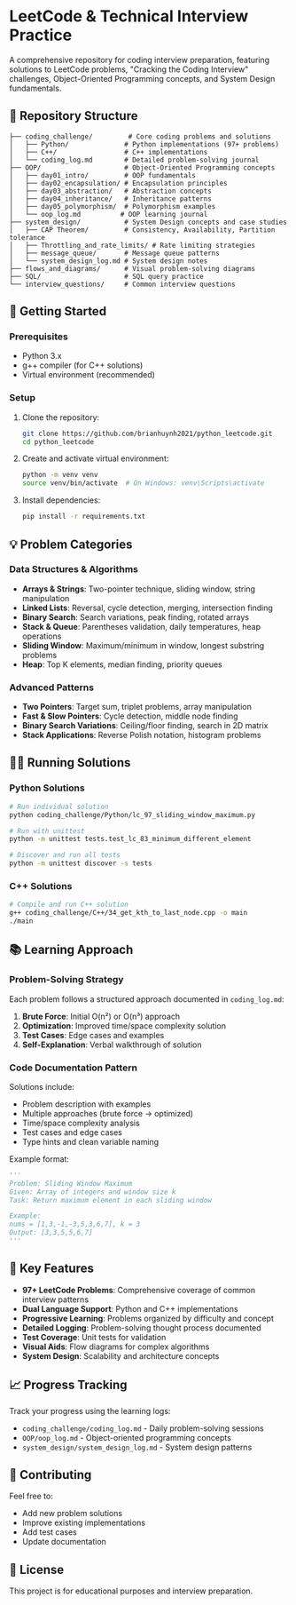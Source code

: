 # LeetCode & Technical Interview Practice

A comprehensive repository for coding interview preparation, featuring solutions to LeetCode problems, "Cracking the Coding Interview" challenges, Object-Oriented Programming concepts, and System Design fundamentals.

## 📁 Repository Structure

```
├── coding_challenge/         # Core coding problems and solutions
│   ├── Python/              # Python implementations (97+ problems)
│   ├── C++/                 # C++ implementations 
│   └── coding_log.md        # Detailed problem-solving journal
├── OOP/                     # Object-Oriented Programming concepts
│   ├── day01_intro/         # OOP fundamentals
│   ├── day02_encapsulation/ # Encapsulation principles
│   ├── day03_abstraction/   # Abstraction concepts
│   ├── day04_inheritance/   # Inheritance patterns
│   ├── day05_polymorphism/  # Polymorphism examples
│   └── oop_log.md          # OOP learning journal
├── system_design/           # System Design concepts and case studies
│   ├── CAP Theorem/         # Consistency, Availability, Partition tolerance
│   ├── Throttling_and_rate_limits/ # Rate limiting strategies
│   ├── message_queue/       # Message queue patterns
│   └── system_design_log.md # System design notes
├── flows_and_diagrams/      # Visual problem-solving diagrams
├── SQL/                     # SQL query practice
└── interview_questions/     # Common interview questions
```

## 🚀 Getting Started

### Prerequisites
- Python 3.x
- g++ compiler (for C++ solutions)
- Virtual environment (recommended)

### Setup
1. Clone the repository:
   ```bash
   git clone https://github.com/brianhuynh2021/python_leetcode.git
   cd python_leetcode
   ```

2. Create and activate virtual environment:
   ```bash
   python -m venv venv
   source venv/bin/activate  # On Windows: venv\Scripts\activate
   ```

3. Install dependencies:
   ```bash
   pip install -r requirements.txt
   ```

## 💡 Problem Categories

### Data Structures & Algorithms
- **Arrays & Strings**: Two-pointer technique, sliding window, string manipulation
- **Linked Lists**: Reversal, cycle detection, merging, intersection finding
- **Binary Search**: Search variations, peak finding, rotated arrays
- **Stack & Queue**: Parentheses validation, daily temperatures, heap operations
- **Sliding Window**: Maximum/minimum in window, longest substring problems
- **Heap**: Top K elements, median finding, priority queues

### Advanced Patterns
- **Two Pointers**: Target sum, triplet problems, array manipulation
- **Fast & Slow Pointers**: Cycle detection, middle node finding
- **Binary Search Variations**: Ceiling/floor finding, search in 2D matrix
- **Stack Applications**: Reverse Polish notation, histogram problems

## 🏃‍♂️ Running Solutions

### Python Solutions
```bash
# Run individual solution
python coding_challenge/Python/lc_97_sliding_window_maximum.py

# Run with unittest
python -m unittest tests.test_lc_83_minimum_different_element

# Discover and run all tests
python -m unittest discover -s tests
```

### C++ Solutions
```bash
# Compile and run C++ solution
g++ coding_challenge/C++/34_get_kth_to_last_node.cpp -o main
./main
```

## 📚 Learning Approach

### Problem-Solving Strategy
Each problem follows a structured approach documented in `coding_log.md`:
1. **Brute Force**: Initial O(n²) or O(n³) approach
2. **Optimization**: Improved time/space complexity solution
3. **Test Cases**: Edge cases and examples
4. **Self-Explanation**: Verbal walkthrough of solution

### Code Documentation Pattern
Solutions include:
- Problem description with examples
- Multiple approaches (brute force → optimized)
- Time/space complexity analysis
- Test cases and edge cases
- Type hints and clean variable naming

Example format:
```python
'''
Problem: Sliding Window Maximum
Given: Array of integers and window size k
Task: Return maximum element in each sliding window

Example:
nums = [1,3,-1,-3,5,3,6,7], k = 3
Output: [3,3,5,5,6,7]
'''
```

## 🎯 Key Features

- **97+ LeetCode Problems**: Comprehensive coverage of common interview patterns
- **Dual Language Support**: Python and C++ implementations
- **Progressive Learning**: Problems organized by difficulty and concept
- **Detailed Logging**: Problem-solving thought process documented
- **Test Coverage**: Unit tests for validation
- **Visual Aids**: Flow diagrams for complex algorithms
- **System Design**: Scalability and architecture concepts

## 📈 Progress Tracking

Track your progress using the learning logs:
- `coding_challenge/coding_log.md` - Daily problem-solving sessions
- `OOP/oop_log.md` - Object-oriented programming concepts
- `system_design/system_design_log.md` - System design patterns

## 🤝 Contributing

Feel free to:
- Add new problem solutions
- Improve existing implementations
- Add test cases
- Update documentation

## 📄 License

This project is for educational purposes and interview preparation.
